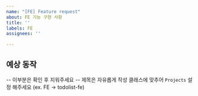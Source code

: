 ```yaml
---
name: "[FE] Feature request"
about: FE 기능 구현 사항
title: ''
labels: FE
assignees: ''

---
```


## 예상 동작

-- 이부분은 확인 후 지워주세요 --
제목은 자유롭게 작성
클래스에 맞추어 `Projects` 설정 해주세요 (ex. FE -> todolist-fe)
